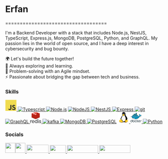 # Erfan
===================================



I'm a Backend Developer with a stack that includes Node.js, NestJS, TypeScript, Express.js, MongoDB, PostgreSQL, Python, and GraphQL. My passion lies in the world of open source, and I have a deep interest in cybersecurity and bug bounty.

🌍 Let's build the future together! <br>
🚀 Always exploring and learning. <br>
🧠 Problem-solving with an Agile mindset. <br>
⚡ Passionate about bridging the gap between tech and business.

### Skills

<p align="left">
   <a href="https://developer.mozilla.org/en-US/docs/Web/JavaScript" target="_blank" rel="noreferrer"> <img src="https://raw.githubusercontent.com/devicons/devicon/master/icons/javascript/javascript-original.svg" alt="javascript" width="36" height="36"/> </a>
  <a href="https://www.typescriptlang.org/" target="_blank" rel="noreferrer">
    <img src="https://raw.githubusercontent.com/danielcranney/readme-generator/main/public/icons/skills/typescript-colored.svg" width="36" height="36" alt="Typescript" /> </a>
    <a href="https://nodejs.org" target="_blank"><img alt="Node.js"  width="39" height="39" src="https://raw.githubusercontent.com/rahul-jha98/github_readme_icons/main/language_and_tools/square/node/node.svg"></a>
    <a href="https://nodejs.org/en/" target="_blank" rel="noreferrer">
    <img src="https://raw.githubusercontent.com/danielcranney/readme-generator/main/public/icons/skills/nodejs-colored.svg" width="36" height="36" alt="NodeJS" />
  </a>
  <a href="https://docs.nestjs.com/" target="_blank" rel="noreferrer">
    <img src="https://raw.githubusercontent.com/danielcranney/readme-generator/main/public/icons/skills/nestjs-colored.svg" width="36" height="36" alt="NestJS" />
  </a>
  <a href="https://expressjs.com/" target="_blank" rel="noreferrer">
    <img src="https://raw.githubusercontent.com/danielcranney/readme-generator/main/public/icons/skills/express-colored.svg" width="36" height="36" alt="Express" />
  </a>
  <a href="https://git-scm.com/" target="_blank" rel="noreferrer"> <img src="https://www.vectorlogo.zone/logos/git-scm/git-scm-icon.svg" alt="git" width="36" height="36"/> </a> 
  <a href="https://graphql.org/" target="_blank" rel="noreferrer">
    <img src="https://raw.githubusercontent.com/danielcranney/readme-generator/main/public/icons/skills/graphql-colored.svg" width="36" height="36" alt="GraphQL" />
  </a>
  <a href="https://redis.io" target="_blank" rel="noreferrer"> <img src="https://raw.githubusercontent.com/devicons/devicon/master/icons/redis/redis-original-wordmark.svg" alt="redis" width="36" height="36"/> </a> 
    <a href="https://kafka.apache.org/" target="_blank" rel="noreferrer"> <img src="https://www.vectorlogo.zone/logos/apache_kafka/apache_kafka-icon.svg" alt="kafka" width="36" height="36"/> </a>
  <a href="https://www.mongodb.com/" target="_blank" rel="noreferrer">
    <img src="https://raw.githubusercontent.com/danielcranney/readme-generator/main/public/icons/skills/mongodb-colored.svg" width="36" height="36" alt="MongoDB" />
  </a>
  <a href="https://www.postgresql.org/" target="_blank" rel="noreferrer">
    <img src="https://raw.githubusercontent.com/danielcranney/readme-generator/main/public/icons/skills/postgresql-colored.svg" width="36" height="36" alt="PostgreSQL" /></a>
    <a href="https://www.linux.org/" target="_blank" rel="noreferrer"> <img src="https://raw.githubusercontent.com/devicons/devicon/master/icons/linux/linux-original.svg" alt="linux" width="36" height="36"/> </a> 
    <a href="https://www.docker.com/" target="_blank" rel="noreferrer"> <img src="https://raw.githubusercontent.com/devicons/devicon/master/icons/docker/docker-original-wordmark.svg" alt="docker" width="36" height="36"/> </a> 
    <a href="https://www.python.org/" target="_blank" rel="noreferrer">
    <img src="https://raw.githubusercontent.com/danielcranney/readme-generator/main/public/icons/skills/python-colored.svg" width="36" height="36" alt="Python" />
  </a>

</p>



### Socials
<p align="left">
<a href="https://stackoverflow.com/users/15270420/erfuuan" target="blank"><img align="left" src="https://raw.githubusercontent.com/rahuldkjain/github-profile-readme-generator/master/src/images/icons/Social/stack-overflow.svg" height="32" width="32" /></a>
<a href="https://www.dev.to/erfuuan" target="_blank" rel="noreferrer">
 <img src="https://raw.githubusercontent.com/danielcranney/readme-generator/main/public/icons/socials/devdotto.svg" width="32" height="32" />
   </a>
<a href="https://medium.com/@erfuuan" target="_blank" rel="noreferrer">
 <img src="https://img.shields.io/badge/Medium-12100E?style=for-the-badge&logo=medium&logoColor=white" width="70" height="26" />
   </a>
<a href="mailto:erfuuan@gmail.com" target="_blank" rel="noreferrer">
 <img src="https://img.shields.io/badge/Gmail-D14836?style=for-the-badge&logo=gmail&logoColor=white" width="51" height="25" />
   </a>
<a href="https://www.linkedin.com/in/erfan-atayi-838816176/" target="_blank" rel="noreferrer">
 <img src="https://img.shields.io/badge/linkedin-%230077B5.svg?style=for-the-badge&logo=linkedin&logoColor=white" width="99" height="25" />
   </a>
<a href="discordapp.com/users/681163329703772179" target="_blank" rel="noreferrer">
 <img src="https://img.shields.io/badge/Discord-%235865F2.svg?style=for-the-badge&logo=discord&logoColor=white" width="99" height="25" />
   </a>
</p>
